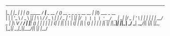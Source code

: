  _____ _          _   _ _              ____             __ _                       _   _             
|_   _| |__   ___| | | (_)_   _____   / ___|___  _ __  / _(_) __ _ _   _ _ __ __ _| |_(_) ___  _ __  
  | | | '_ \ / _ \ |_| | \ \ / / _ \ | |   / _ \| '_ \| |_| |/ _` | | | | '__/ _` | __| |/ _ \| '_ \ 
  | | | | | |  __/  _  | |\ V /  __/ | |__| (_) | | | |  _| | (_| | |_| | | | (_| | |_| | (_) | | | |
  |_| |_| |_|\___|_| |_|_| \_/ \___|  \____\___/|_| |_|_| |_|\__, |\__,_|_|  \__,_|\__|_|\___/|_| |_|
                                                             |___/                                   